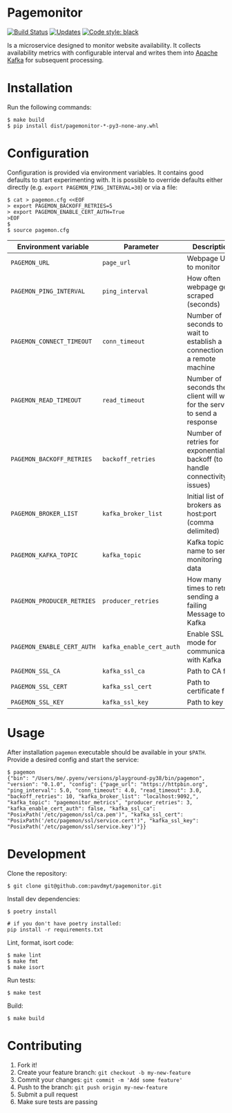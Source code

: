 Pagemonitor
===========

[![Build Status](https://travis-ci.org/pavdmyt/pagemonitor.svg?branch=master)](https://travis-ci.org/pavdmyt/pagemonitor)
[![Updates](https://pyup.io/repos/github/pavdmyt/pagemonitor/shield.svg)](https://pyup.io/repos/github/pavdmyt/pagemonitor/)
[![Code style: black](https://img.shields.io/badge/code%20style-black-000000.svg)](https://github.com/psf/black)

Is a microservice designed to monitor website availability. It collects
availability metrics with configurable interval and writes them into
[Apache Kafka](https://kafka.apache.org/) for subsequent processing.


# Installation

Run the following commands:

```
$ make build
$ pip install dist/pagemonitor-*-py3-none-any.whl
```


# Configuration

Configuration is provided via environment variables. It contains good defaults
to start experimenting with. It is possible to override defaults either directly
(e.g. `export PAGEMON_PING_INTERVAL=30`) or via a file:

```
$ cat > pagemon.cfg <<EOF
> export PAGEMON_BACKOFF_RETRIES=5
> export PAGEMON_ENABLE_CERT_AUTH=True
>EOF
$
$ source pagemon.cfg
```

| Environment variable              | Parameter                | Description                                        | Default                                      |
|-----------------------------------|--------------------------|----------------------------------------------------|----------------------------------------------|
| `PAGEMON_URL`                     | `page_url`               | Webpage URL to monitor                             | `""`                                         |
| `PAGEMON_PING_INTERVAL`           | `ping_interval`          | How often webpage gets scraped (seconds)           | `10`                                         |
| `PAGEMON_CONNECT_TIMEOUT`         | `conn_timeout`           | Number of seconds to wait to establish a connection to a remote machine | `4`                     |
| `PAGEMON_READ_TIMEOUT`            | `read_timeout`           | Number of seconds the client will wait for the server to send a response | `3`                    |
| `PAGEMON_BACKOFF_RETRIES`         | `backoff_retries`        | Number of retries for exponential backoff (to handle connectivity issues)| `10`                   |
| `PAGEMON_BROKER_LIST`             | `kafka_broker_list`      | Initial list of brokers as host:port (comma delimited) | `localhost:9092,`                        |
| `PAGEMON_KAFKA_TOPIC`             | `kafka_topic`            | Kafka topic name to send monitoring data           | `pagemonitor_metrics`                        |
| `PAGEMON_PRODUCER_RETRIES`        | `producer_retries`       | How many times to retry sending a failing Message to Kafka | `3`                                  |
| `PAGEMON_ENABLE_CERT_AUTH`        | `kafka_enable_cert_auth` | Enable SSL mode for communication with Kafka       | `False`                                      |
| `PAGEMON_SSL_CA`                  | `kafka_ssl_ca`           | Path to CA file                                    | `/etc/pagemon/ssl/ca.pem`                    |
| `PAGEMON_SSL_CERT`                | `kafka_ssl_cert`         | Path to certificate file                           | `/etc/pagemon/ssl/service.cert`              |
| `PAGEMON_SSL_KEY`                 | `kafka_ssl_key`          | Path to key file                                   | `/etc/pagemon/ssl/service.key`               |



# Usage

After installation `pagemon` executable should be available in your `$PATH`.
Provide a desired config and start the service:

```
$ pagemon
{"bin": "/Users/me/.pyenv/versions/playground-py38/bin/pagemon", "version": "0.1.0", "config": {"page_url": "https://httpbin.org", "ping_interval": 5.0, "conn_timeout": 4.0, "read_timeout": 3.0, "backoff_retries": 10, "kafka_broker_list": "localhost:9092,", "kafka_topic": "pagemonitor_metrics", "producer_retries": 3, "kafka_enable_cert_auth": false, "kafka_ssl_ca": "PosixPath('/etc/pagemon/ssl/ca.pem')", "kafka_ssl_cert": "PosixPath('/etc/pagemon/ssl/service.cert')", "kafka_ssl_key": "PosixPath('/etc/pagemon/ssl/service.key')"}}
```


# Development

Clone the repository:

```
$ git clone git@github.com:pavdmyt/pagemonitor.git
```

Install dev dependencies:

```
$ poetry install

# if you don't have poetry installed:
pip install -r requirements.txt
```

Lint, format, isort code:

```
$ make lint
$ make fmt
$ make isort
```

Run tests:

```
$ make test
```

Build:

```
$ make build
```


# Contributing

1. Fork it!
2. Create your feature branch: `git checkout -b my-new-feature`
3. Commit your changes: `git commit -m 'Add some feature'`
4. Push to the branch: `git push origin my-new-feature`
5. Submit a pull request
6. Make sure tests are passing
